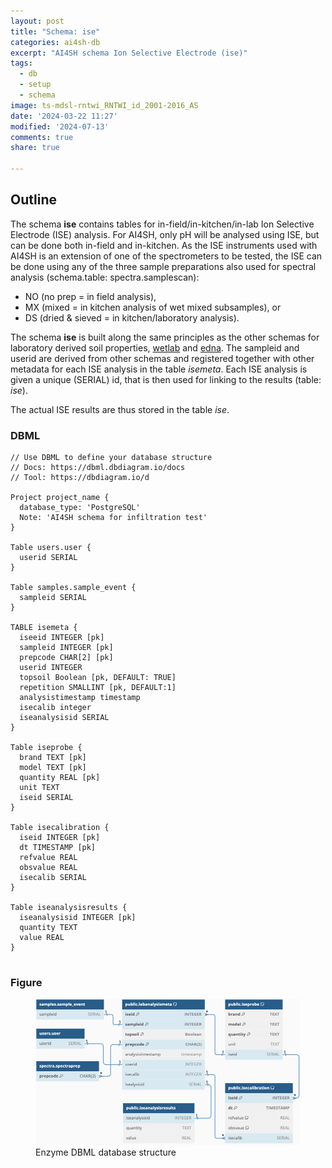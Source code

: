 ```yaml
---
layout: post
title: "Schema: ise"
categories: ai4sh-db
excerpt: "AI4SH schema Ion Selective Electrode (ise)"
tags:
  - db
  - setup
  - schema
image: ts-mdsl-rntwi_RNTWI_id_2001-2016_AS
date: '2024-03-22 11:27'
modified: '2024-07-13'
comments: true
share: true

---
```


## Outline

The schema **ise** contains tables for in-field/in-kitchen/in-lab Ion Selective Electrode (ISE) analysis. For AI4SH, only pH will be analysed using ISE, but can be done both in-field and in-kitchen. As the ISE instruments used with AI4SH is an extension of one of the spectrometers to be tested, the ISE can be done using any of the three sample preparations also used for spectral analysis (schema.table: spectra.samplescan):

- NO (no prep = in field analysis),
- MX (mixed = in kitchen analysis of wet mixed subsamples), or
- DS (dried & sieved = in kitchen/laboratory analysis).

The schema **ise** is built along the same principles as the other schemas for laboratory derived soil properties, [wetlab](../ai4sh-db_wetlab/) and [edna](../ai4sh-db_edna/). The sampleid and userid are derived from other schemas and registered together with other metadata for each ISE analysis in the table _isemeta_. Each ISE analysis is given a unique (SERIAL) id, that is then used for linking to the results (table: _ise_).

The actual ISE results are thus stored in the table _ise_.

### DBML

```
// Use DBML to define your database structure
// Docs: https://dbml.dbdiagram.io/docs
// Tool: https://dbdiagram.io/d

Project project_name {
  database_type: 'PostgreSQL'
  Note: 'AI4SH schema for infiltration test'
}

Table users.user {
  userid SERIAL
}

Table samples.sample_event {
  sampleid SERIAL
}

TABLE isemeta {
  iseeid INTEGER [pk]
  sampleid INTEGER [pk]
  prepcode CHAR[2] [pk]
  userid INTEGER
  topsoil Boolean [pk, DEFAULT: TRUE]
  repetition SMALLINT [pk, DEFAULT:1]
  analysistimestamp timestamp
  isecalib integer
  iseanalysisid SERIAL
}

Table iseprobe {
  brand TEXT [pk]
  model TEXT [pk]
  quantity REAL [pk]
  unit TEXT
  iseid SERIAL
}

Table isecalibration {
  iseid INTEGER [pk]
  dt TIMESTAMP [pk]
  refvalue REAL
  obsvalue REAL
  isecalib SERIAL
}

Table iseanalysisresults {
  iseanalysisid INTEGER [pk]
  quantity TEXT
  value REAL
}


```

### Figure

<figure>
<a href="../../images/DBML_schema-ise.png">
<img src="../../images/DBML_schema-ise.png"></a>
<figcaption>Enzyme DBML database structure</figcaption>
</figure>
